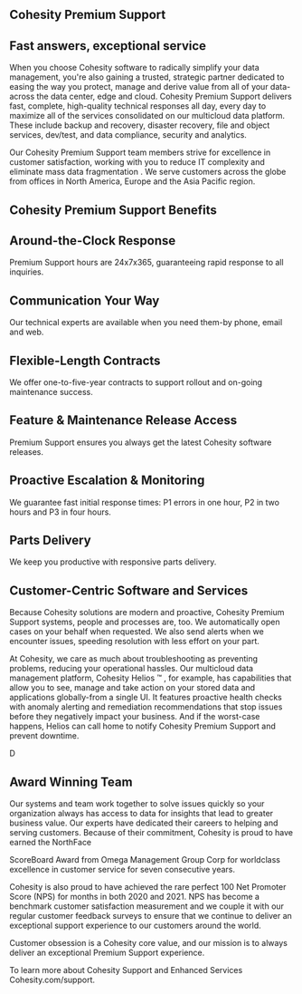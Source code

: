 <!-- image -->

## Cohesity Premium Support

## Fast answers, exceptional service

When you choose Cohesity software to radically simplify your data management, you're also gaining a trusted, strategic partner dedicated to easing the way you protect, manage and derive value from all of your data-across the data center, edge and cloud. Cohesity Premium Support delivers fast, complete, high-quality technical responses all day, every day to maximize all of the services consolidated on our multicloud data platform. These include backup and recovery, disaster recovery, file and object services, dev/test, and data compliance, security and analytics.

Our Cohesity Premium Support team members strive for excellence in customer satisfaction, working with you to reduce IT complexity and eliminate mass data fragmentation . We serve customers across the globe from offices in North America, Europe and the Asia Pacific region.

## Cohesity Premium Support Benefits

<!-- image -->

<!-- image -->

<!-- image -->

## Around-the-Clock Response

Premium Support hours are 24x7x365, guaranteeing rapid response to all inquiries.

## Communication Your Way

Our technical experts are available when you need them-by phone, email and web.

## Flexible-Length Contracts

We offer one-to-five-year contracts to support rollout and on-going maintenance success.

<!-- image -->

<!-- image -->

<!-- image -->

## Feature &amp; Maintenance Release Access

Premium Support ensures you always get the latest Cohesity software releases.

## Proactive Escalation &amp; Monitoring

We guarantee fast initial response times: P1 errors in one hour, P2 in two hours and P3 in four hours.

## Parts Delivery

We keep you productive with responsive parts delivery.

<!-- image -->

## Customer-Centric Software and Services

Because Cohesity solutions are modern and proactive, Cohesity Premium Support systems, people and processes are, too. We automatically open cases on your behalf when requested. We also send alerts when we encounter issues, speeding resolution with less effort on your part.

At Cohesity, we care as much about troubleshooting as preventing problems, reducing your operational hassles. Our multicloud data management platform, Cohesity Helios ™ , for example, has capabilities that allow you to see, manage and take action on your stored data and applications globally-from a single UI. It features proactive health checks with anomaly alerting and remediation recommendations that stop issues before they negatively impact your business. And if the worst-case happens, Helios can call home to notify Cohesity Premium Support and prevent downtime.

D

## Award Winning Team

Our systems and team work together to solve issues quickly so your organization always has access to data for insights that lead to greater business value. Our experts have dedicated their careers to helping and serving customers. Because of their commitment, Cohesity is proud to have earned the NorthFace

<!-- image -->

ScoreBoard Award from Omega Management Group Corp for worldclass excellence in customer service for seven consecutive years.

Cohesity is also proud to have achieved the rare perfect 100 Net Promoter Score (NPS) for months in both 2020 and 2021. NPS has become a benchmark customer satisfaction measurement and we couple it with our regular customer feedback surveys to ensure that we continue to deliver an exceptional support experience to our customers around the world.

Customer obsession is a Cohesity core value, and our mission is to always deliver an exceptional Premium Support experience.

<!-- image -->

To learn more about Cohesity Support and Enhanced Services Cohesity.com/support.

<!-- image -->

<!-- image -->